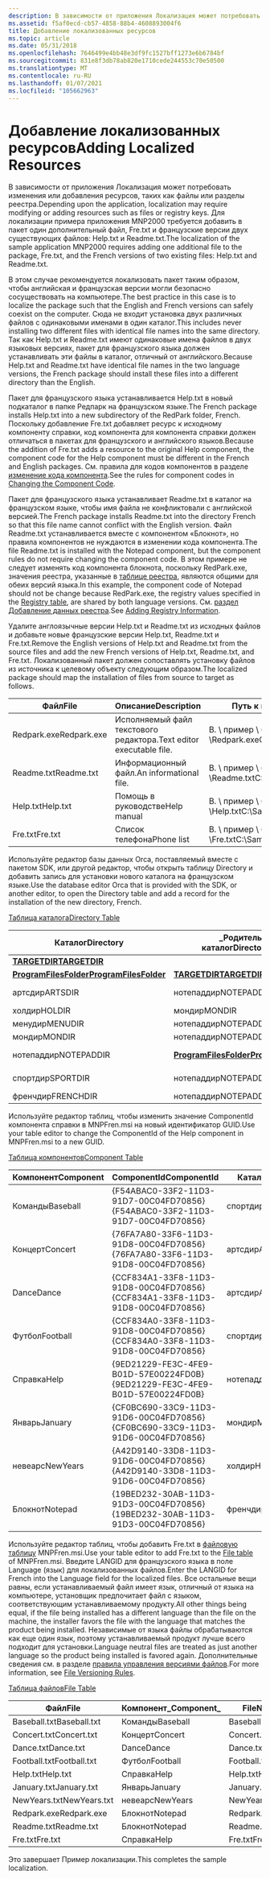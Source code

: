 ```yaml
---
description: В зависимости от приложения Локализация может потребовать изменения или добавления ресурсов, таких как файлы или разделы реестра.
ms.assetid: f5af0ecd-cb57-4858-88b4-4608893004f6
title: Добавление локализованных ресурсов
ms.topic: article
ms.date: 05/31/2018
ms.openlocfilehash: 7646499e4bb48e3df9fc1527bff1273e6b6784bf
ms.sourcegitcommit: 831e8f3db78ab820e1710cede244553c70e50500
ms.translationtype: MT
ms.contentlocale: ru-RU
ms.lasthandoff: 01/07/2021
ms.locfileid: "105662963"
---
```

# <a name="adding-localized-resources"></a><span data-ttu-id="353c8-103">Добавление локализованных ресурсов</span><span class="sxs-lookup"><span data-stu-id="353c8-103">Adding Localized Resources</span></span>

<span data-ttu-id="353c8-104">В зависимости от приложения Локализация может потребовать изменения или добавления ресурсов, таких как файлы или разделы реестра.</span><span class="sxs-lookup"><span data-stu-id="353c8-104">Depending upon the application, localization may require modifying or adding resources such as files or registry keys.</span></span> <span data-ttu-id="353c8-105">Для локализации примера приложения MNP2000 требуется добавить в пакет один дополнительный файл, Fre.txt и французские версии двух существующих файлов: Help.txt и Readme.txt.</span><span class="sxs-lookup"><span data-stu-id="353c8-105">The localization of the sample application MNP2000 requires adding one additional file to the package, Fre.txt, and the French versions of two existing files: Help.txt and Readme.txt.</span></span>

<span data-ttu-id="353c8-106">В этом случае рекомендуется локализовать пакет таким образом, чтобы английская и французская версии могли безопасно сосуществовать на компьютере.</span><span class="sxs-lookup"><span data-stu-id="353c8-106">The best practice in this case is to localize the package such that the English and French versions can safely coexist on the computer.</span></span> <span data-ttu-id="353c8-107">Сюда не входит установка двух различных файлов с одинаковыми именами в один каталог.</span><span class="sxs-lookup"><span data-stu-id="353c8-107">This includes never installing two different files with identical file names into the same directory.</span></span> <span data-ttu-id="353c8-108">Так как Help.txt и Readme.txt имеют одинаковые имена файлов в двух языковых версиях, пакет для французского языка должен устанавливать эти файлы в каталог, отличный от английского.</span><span class="sxs-lookup"><span data-stu-id="353c8-108">Because Help.txt and Readme.txt have identical file names in the two language versions, the French package should install these files into a different directory than the English.</span></span>

<span data-ttu-id="353c8-109">Пакет для французского языка устанавливается Help.txt в новый подкаталог в папке Редпарк на французском языке.</span><span class="sxs-lookup"><span data-stu-id="353c8-109">The French package installs Help.txt into a new subdirectory of the RedPark folder, French.</span></span> <span data-ttu-id="353c8-110">Поскольку добавление Fre.txt добавляет ресурс к исходному компоненту справки, код компонента для компонента справки должен отличаться в пакетах для французского и английского языков.</span><span class="sxs-lookup"><span data-stu-id="353c8-110">Because the addition of Fre.txt adds a resource to the original Help component, the component code for the Help component must be different in the French and English packages.</span></span> <span data-ttu-id="353c8-111">См. правила для кодов компонентов в разделе [изменение кода компонента](changing-the-component-code.md).</span><span class="sxs-lookup"><span data-stu-id="353c8-111">See the rules for component codes in [Changing the Component Code](changing-the-component-code.md).</span></span>

<span data-ttu-id="353c8-112">Пакет для французского языка устанавливает Readme.txt в каталог на французском языке, чтобы имя файла не конфликтовали с английской версией.</span><span class="sxs-lookup"><span data-stu-id="353c8-112">The French package installs Readme.txt into the directory French so that this file name cannot conflict with the English version.</span></span> <span data-ttu-id="353c8-113">Файл Readme.txt устанавливается вместе с компонентом «Блокнот», но правила компонентов не нуждаются в изменении кода компонента.</span><span class="sxs-lookup"><span data-stu-id="353c8-113">The file Readme.txt is installed with the Notepad component, but the component rules do not require changing the component code.</span></span> <span data-ttu-id="353c8-114">В этом примере не следует изменять код компонента блокнота, поскольку RedPark.exe, значения реестра, указанные в [таблице реестра](registry-table.md), являются общими для обеих версий языка.</span><span class="sxs-lookup"><span data-stu-id="353c8-114">In this example, the component code of Notepad should not be change because RedPark.exe, the registry values specified in the [Registry table](registry-table.md), are shared by both language versions.</span></span> <span data-ttu-id="353c8-115">См. [раздел Добавление данных реестра](adding-registry-information.md).</span><span class="sxs-lookup"><span data-stu-id="353c8-115">See [Adding Registry Information](adding-registry-information.md).</span></span>

<span data-ttu-id="353c8-116">Удалите англоязычные версии Help.txt и Readme.txt из исходных файлов и добавьте новые французские версии Help.txt, Readme.txt и Fre.txt.</span><span class="sxs-lookup"><span data-stu-id="353c8-116">Remove the English versions of Help.txt and Readme.txt from the source files and add the new French versions of Help.txt, Readme.txt, and Fre.txt.</span></span> <span data-ttu-id="353c8-117">Локализованный пакет должен сопоставлять установку файлов из источника к целевому объекту следующим образом.</span><span class="sxs-lookup"><span data-stu-id="353c8-117">The localized package should map the installation of files from source to target as follows.</span></span>



| <span data-ttu-id="353c8-118">Файл</span><span class="sxs-lookup"><span data-stu-id="353c8-118">File</span></span>        | <span data-ttu-id="353c8-119">Описание</span><span class="sxs-lookup"><span data-stu-id="353c8-119">Description</span></span>                  | <span data-ttu-id="353c8-120">Путь к источнику</span><span class="sxs-lookup"><span data-stu-id="353c8-120">Path to source</span></span>                   | <span data-ttu-id="353c8-121">Путь к целевому объекту</span><span class="sxs-lookup"><span data-stu-id="353c8-121">Path to target</span></span>                                         |
|-------------|------------------------------|----------------------------------|--------------------------------------------------------|
| <span data-ttu-id="353c8-122">Redpark.exe</span><span class="sxs-lookup"><span data-stu-id="353c8-122">Redpark.exe</span></span> | <span data-ttu-id="353c8-123">Исполняемый файл текстового редактора.</span><span class="sxs-lookup"><span data-stu-id="353c8-123">Text editor executable file.</span></span> | <span data-ttu-id="353c8-124">В. \\ пример \\ блокнота \\Redpark.exe</span><span class="sxs-lookup"><span data-stu-id="353c8-124">C:\\Sample\\Notepad\\Redpark.exe</span></span> | <span data-ttu-id="353c8-125">\[ProgramFilesFolder \] \\ Red \_ парковки \\ французский \\Redpark.exe</span><span class="sxs-lookup"><span data-stu-id="353c8-125">\[ProgramFilesFolder\]\\Red\_Park\\French\\Redpark.exe</span></span> |
| <span data-ttu-id="353c8-126">Readme.txt</span><span class="sxs-lookup"><span data-stu-id="353c8-126">Readme.txt</span></span>  | <span data-ttu-id="353c8-127">Информационный файл.</span><span class="sxs-lookup"><span data-stu-id="353c8-127">An informational file.</span></span>       | <span data-ttu-id="353c8-128">В. \\ пример \\ блокнота \\Readme.txt</span><span class="sxs-lookup"><span data-stu-id="353c8-128">C:\\Sample\\Notepad\\Readme.txt</span></span>  | <span data-ttu-id="353c8-129">\[ProgramFilesFolder \] \\ Red \_ парковки \\ французский \\Readme.txt</span><span class="sxs-lookup"><span data-stu-id="353c8-129">\[ProgramFilesFolder\]\\Red\_Park\\French\\Readme.txt</span></span>  |
| <span data-ttu-id="353c8-130">Help.txt</span><span class="sxs-lookup"><span data-stu-id="353c8-130">Help.txt</span></span>    | <span data-ttu-id="353c8-131">Помощь в руководстве</span><span class="sxs-lookup"><span data-stu-id="353c8-131">Help manual</span></span>                  | <span data-ttu-id="353c8-132">В. \\ пример \\ блокнота \\Help.txt</span><span class="sxs-lookup"><span data-stu-id="353c8-132">C:\\Sample\\Notepad\\Help.txt</span></span>    | <span data-ttu-id="353c8-133">\[ProgramFilesFolder \] \\ Red \_ парковки \\ французский \\Help.txt</span><span class="sxs-lookup"><span data-stu-id="353c8-133">\[ProgramFilesFolder\]\\Red\_Park\\French\\Help.txt</span></span>    |
| <span data-ttu-id="353c8-134">Fre.txt</span><span class="sxs-lookup"><span data-stu-id="353c8-134">Fre.txt</span></span>     | <span data-ttu-id="353c8-135">Список телефона</span><span class="sxs-lookup"><span data-stu-id="353c8-135">Phone list</span></span>                   | <span data-ttu-id="353c8-136">В. \\ пример \\ блокнота \\Fre.txt</span><span class="sxs-lookup"><span data-stu-id="353c8-136">C:\\Sample\\Notepad\\Fre.txt</span></span>     | <span data-ttu-id="353c8-137">\[ProgramFilesFolder \] \\ Red \_ парковки \\ французский \\Fre.txt</span><span class="sxs-lookup"><span data-stu-id="353c8-137">\[ProgramFilesFolder\]\\Red\_Park\\French\\Fre.txt</span></span>     |



 

<span data-ttu-id="353c8-138">Используйте редактор базы данных Orca, поставляемый вместе с пакетом SDK, или другой редактор, чтобы открыть таблицу Directory и добавить запись для установки нового каталога на французском языке.</span><span class="sxs-lookup"><span data-stu-id="353c8-138">Use the database editor Orca that is provided with the SDK, or another editor, to open the Directory table and add a record for the installation of the new directory, French.</span></span>

[<span data-ttu-id="353c8-139">Таблица каталога</span><span class="sxs-lookup"><span data-stu-id="353c8-139">Directory Table</span></span>](directory-table.md)



| <span data-ttu-id="353c8-140">Каталог</span><span class="sxs-lookup"><span data-stu-id="353c8-140">Directory</span></span>                                        | <span data-ttu-id="353c8-141">\_Родительский каталог</span><span class="sxs-lookup"><span data-stu-id="353c8-141">Directory\_Parent</span></span>                                | <span data-ttu-id="353c8-142">дефаултдир</span><span class="sxs-lookup"><span data-stu-id="353c8-142">DefaultDir</span></span>        |
|--------------------------------------------------|--------------------------------------------------|-------------------|
| [<span data-ttu-id="353c8-143">**TARGETDIR**</span><span class="sxs-lookup"><span data-stu-id="353c8-143">**TARGETDIR**</span></span>](targetdir.md)                   |                                                  | <span data-ttu-id="353c8-144">SourceDir</span><span class="sxs-lookup"><span data-stu-id="353c8-144">SourceDir</span></span>         |
| [<span data-ttu-id="353c8-145">**ProgramFilesFolder**</span><span class="sxs-lookup"><span data-stu-id="353c8-145">**ProgramFilesFolder**</span></span>](programfilesfolder.md) | [<span data-ttu-id="353c8-146">**TARGETDIR**</span><span class="sxs-lookup"><span data-stu-id="353c8-146">**TARGETDIR**</span></span>](targetdir.md)                   | <span data-ttu-id="353c8-147">.</span><span class="sxs-lookup"><span data-stu-id="353c8-147">.</span></span>                 |
| <span data-ttu-id="353c8-148">артсдир</span><span class="sxs-lookup"><span data-stu-id="353c8-148">ARTSDIR</span></span>                                          | <span data-ttu-id="353c8-149">нотепаддир</span><span class="sxs-lookup"><span data-stu-id="353c8-149">NOTEPADDIR</span></span>                                       | <span data-ttu-id="353c8-150">Искусство: события</span><span class="sxs-lookup"><span data-stu-id="353c8-150">Arts:Events</span></span>       |
| <span data-ttu-id="353c8-151">холдир</span><span class="sxs-lookup"><span data-stu-id="353c8-151">HOLDIR</span></span>                                           | <span data-ttu-id="353c8-152">мондир</span><span class="sxs-lookup"><span data-stu-id="353c8-152">MONDIR</span></span>                                           | <span data-ttu-id="353c8-153">.: Праздники</span><span class="sxs-lookup"><span data-stu-id="353c8-153">.:Holidays</span></span>        |
| <span data-ttu-id="353c8-154">менудир</span><span class="sxs-lookup"><span data-stu-id="353c8-154">MENUDIR</span></span>                                          | <span data-ttu-id="353c8-155">нотепаддир</span><span class="sxs-lookup"><span data-stu-id="353c8-155">NOTEPADDIR</span></span>                                       | <span data-ttu-id="353c8-156">Меню</span><span class="sxs-lookup"><span data-stu-id="353c8-156">Menu</span></span>              |
| <span data-ttu-id="353c8-157">мондир</span><span class="sxs-lookup"><span data-stu-id="353c8-157">MONDIR</span></span>                                           | <span data-ttu-id="353c8-158">нотепаддир</span><span class="sxs-lookup"><span data-stu-id="353c8-158">NOTEPADDIR</span></span>                                       | <span data-ttu-id="353c8-159">Frame</span><span class="sxs-lookup"><span data-stu-id="353c8-159">Gate</span></span>              |
| <span data-ttu-id="353c8-160">нотепаддир</span><span class="sxs-lookup"><span data-stu-id="353c8-160">NOTEPADDIR</span></span>                                       | [<span data-ttu-id="353c8-161">**ProgramFilesFolder**</span><span class="sxs-lookup"><span data-stu-id="353c8-161">**ProgramFilesFolder**</span></span>](programfilesfolder.md) | <span data-ttu-id="353c8-162">Красный \_ парк: Блокнот</span><span class="sxs-lookup"><span data-stu-id="353c8-162">Red\_Park:Notepad</span></span> |
| <span data-ttu-id="353c8-163">спортдир</span><span class="sxs-lookup"><span data-stu-id="353c8-163">SPORTDIR</span></span>                                         | <span data-ttu-id="353c8-164">нотепаддир</span><span class="sxs-lookup"><span data-stu-id="353c8-164">NOTEPADDIR</span></span>                                       | <span data-ttu-id="353c8-165">Спорт: события</span><span class="sxs-lookup"><span data-stu-id="353c8-165">Sports:Events</span></span>     |
| <span data-ttu-id="353c8-166">френчдир</span><span class="sxs-lookup"><span data-stu-id="353c8-166">FRENCHDIR</span></span>                                        | <span data-ttu-id="353c8-167">нотепаддир</span><span class="sxs-lookup"><span data-stu-id="353c8-167">NOTEPADDIR</span></span>                                       | <span data-ttu-id="353c8-168">французский:.</span><span class="sxs-lookup"><span data-stu-id="353c8-168">French:.</span></span>          |



 

<span data-ttu-id="353c8-169">Используйте редактор таблиц, чтобы изменить значение ComponentId компонента справки в MNPFren.msi на новый идентификатор GUID.</span><span class="sxs-lookup"><span data-stu-id="353c8-169">Use your table editor to change the ComponentId of the Help component in MNPFren.msi to a new GUID.</span></span>

[<span data-ttu-id="353c8-170">Таблица компонентов</span><span class="sxs-lookup"><span data-stu-id="353c8-170">Component Table</span></span>](component-table.md)



| <span data-ttu-id="353c8-171">Компонент</span><span class="sxs-lookup"><span data-stu-id="353c8-171">Component</span></span> | <span data-ttu-id="353c8-172">ComponentId</span><span class="sxs-lookup"><span data-stu-id="353c8-172">ComponentId</span></span>                            | <span data-ttu-id="353c8-173">Каталог\_</span><span class="sxs-lookup"><span data-stu-id="353c8-173">Directory\_</span></span> | <span data-ttu-id="353c8-174">Атрибуты</span><span class="sxs-lookup"><span data-stu-id="353c8-174">Attributes</span></span> | <span data-ttu-id="353c8-175">Условие</span><span class="sxs-lookup"><span data-stu-id="353c8-175">Condition</span></span> | <span data-ttu-id="353c8-176">Путь</span><span class="sxs-lookup"><span data-stu-id="353c8-176">Keypath</span></span>      |
|-----------|----------------------------------------|-------------|------------|-----------|--------------|
| <span data-ttu-id="353c8-177">Команды</span><span class="sxs-lookup"><span data-stu-id="353c8-177">Baseball</span></span>  | <span data-ttu-id="353c8-178">{F54ABAC0-33F2-11D3-91D7-00C04FD70856}</span><span class="sxs-lookup"><span data-stu-id="353c8-178">{F54ABAC0-33F2-11D3-91D7-00C04FD70856}</span></span> | <span data-ttu-id="353c8-179">спортдир</span><span class="sxs-lookup"><span data-stu-id="353c8-179">SPORTDIR</span></span>    | <span data-ttu-id="353c8-180">2</span><span class="sxs-lookup"><span data-stu-id="353c8-180">2</span></span>          |           | <span data-ttu-id="353c8-181">Baseball.txt</span><span class="sxs-lookup"><span data-stu-id="353c8-181">Baseball.txt</span></span> |
| <span data-ttu-id="353c8-182">Концерт</span><span class="sxs-lookup"><span data-stu-id="353c8-182">Concert</span></span>   | <span data-ttu-id="353c8-183">{76FA7A80-33F6-11D3-91D8-00C04FD70856}</span><span class="sxs-lookup"><span data-stu-id="353c8-183">{76FA7A80-33F6-11D3-91D8-00C04FD70856}</span></span> | <span data-ttu-id="353c8-184">артсдир</span><span class="sxs-lookup"><span data-stu-id="353c8-184">ARTSDIR</span></span>     | <span data-ttu-id="353c8-185">2</span><span class="sxs-lookup"><span data-stu-id="353c8-185">2</span></span>          |           | <span data-ttu-id="353c8-186">Concert.txt</span><span class="sxs-lookup"><span data-stu-id="353c8-186">Concert.txt</span></span>  |
| <span data-ttu-id="353c8-187">Dance</span><span class="sxs-lookup"><span data-stu-id="353c8-187">Dance</span></span>     | <span data-ttu-id="353c8-188">{CCF834A1-33F8-11D3-91D8-00C04FD70856}</span><span class="sxs-lookup"><span data-stu-id="353c8-188">{CCF834A1-33F8-11D3-91D8-00C04FD70856}</span></span> | <span data-ttu-id="353c8-189">артсдир</span><span class="sxs-lookup"><span data-stu-id="353c8-189">ARTSDIR</span></span>     | <span data-ttu-id="353c8-190">2</span><span class="sxs-lookup"><span data-stu-id="353c8-190">2</span></span>          |           | <span data-ttu-id="353c8-191">Dance.txt</span><span class="sxs-lookup"><span data-stu-id="353c8-191">Dance.txt</span></span>    |
| <span data-ttu-id="353c8-192">Футбол</span><span class="sxs-lookup"><span data-stu-id="353c8-192">Football</span></span>  | <span data-ttu-id="353c8-193">{CCF834A0-33F8-11D3-91D8-00C04FD70856}</span><span class="sxs-lookup"><span data-stu-id="353c8-193">{CCF834A0-33F8-11D3-91D8-00C04FD70856}</span></span> | <span data-ttu-id="353c8-194">спортдир</span><span class="sxs-lookup"><span data-stu-id="353c8-194">SPORTDIR</span></span>    | <span data-ttu-id="353c8-195">2</span><span class="sxs-lookup"><span data-stu-id="353c8-195">2</span></span>          |           | <span data-ttu-id="353c8-196">Football.txt</span><span class="sxs-lookup"><span data-stu-id="353c8-196">Football.txt</span></span> |
| <span data-ttu-id="353c8-197">Справка</span><span class="sxs-lookup"><span data-stu-id="353c8-197">Help</span></span>      | <span data-ttu-id="353c8-198">{9ED21229-FE3C-4FE9-B01D-57E00224FD0B}</span><span class="sxs-lookup"><span data-stu-id="353c8-198">{9ED21229-FE3C-4FE9-B01D-57E00224FD0B}</span></span> | <span data-ttu-id="353c8-199">нотепаддир</span><span class="sxs-lookup"><span data-stu-id="353c8-199">NOTEPADDIR</span></span>  | <span data-ttu-id="353c8-200">2</span><span class="sxs-lookup"><span data-stu-id="353c8-200">2</span></span>          |           | <span data-ttu-id="353c8-201">Help.txt</span><span class="sxs-lookup"><span data-stu-id="353c8-201">Help.txt</span></span>     |
| <span data-ttu-id="353c8-202">Январь</span><span class="sxs-lookup"><span data-stu-id="353c8-202">January</span></span>   | <span data-ttu-id="353c8-203">{CF0BC690-33C9-11D3-91D6-00C04FD70856}</span><span class="sxs-lookup"><span data-stu-id="353c8-203">{CF0BC690-33C9-11D3-91D6-00C04FD70856}</span></span> | <span data-ttu-id="353c8-204">мондир</span><span class="sxs-lookup"><span data-stu-id="353c8-204">MONDIR</span></span>      | <span data-ttu-id="353c8-205">2</span><span class="sxs-lookup"><span data-stu-id="353c8-205">2</span></span>          |           | <span data-ttu-id="353c8-206">January.txt</span><span class="sxs-lookup"><span data-stu-id="353c8-206">January.txt</span></span>  |
| <span data-ttu-id="353c8-207">невеарс</span><span class="sxs-lookup"><span data-stu-id="353c8-207">NewYears</span></span>  | <span data-ttu-id="353c8-208">{A42D9140-33D8-11D3-91D6-00C04FD70856}</span><span class="sxs-lookup"><span data-stu-id="353c8-208">{A42D9140-33D8-11D3-91D6-00C04FD70856}</span></span> | <span data-ttu-id="353c8-209">холдир</span><span class="sxs-lookup"><span data-stu-id="353c8-209">HOLDIR</span></span>      | <span data-ttu-id="353c8-210">2</span><span class="sxs-lookup"><span data-stu-id="353c8-210">2</span></span>          |           | <span data-ttu-id="353c8-211">NewYears.txt</span><span class="sxs-lookup"><span data-stu-id="353c8-211">NewYears.txt</span></span> |
| <span data-ttu-id="353c8-212">Блокнот</span><span class="sxs-lookup"><span data-stu-id="353c8-212">Notepad</span></span>   | <span data-ttu-id="353c8-213">{19BED232-30AB-11D3-91D3-00C04FD70856}</span><span class="sxs-lookup"><span data-stu-id="353c8-213">{19BED232-30AB-11D3-91D3-00C04FD70856}</span></span> | <span data-ttu-id="353c8-214">френчдир</span><span class="sxs-lookup"><span data-stu-id="353c8-214">FRENCHDIR</span></span>   | <span data-ttu-id="353c8-215">2</span><span class="sxs-lookup"><span data-stu-id="353c8-215">2</span></span>          |           | <span data-ttu-id="353c8-216">Redpark.exe</span><span class="sxs-lookup"><span data-stu-id="353c8-216">Redpark.exe</span></span>  |



 

<span data-ttu-id="353c8-217">Используйте редактор таблиц, чтобы добавить Fre.txt в [файловую таблицу](file-table.md) MNPFren.msi.</span><span class="sxs-lookup"><span data-stu-id="353c8-217">Use your table editor to add Fre.txt to the [File table](file-table.md) of MNPFren.msi.</span></span> <span data-ttu-id="353c8-218">Введите LANGID для французского языка в поле Language (язык) для локализованных файлов.</span><span class="sxs-lookup"><span data-stu-id="353c8-218">Enter the LANGID for French into the Language field for the localized files.</span></span> <span data-ttu-id="353c8-219">Все остальные вещи равны, если устанавливаемый файл имеет язык, отличный от языка на компьютере, установщик предпочитает файл с языком, соответствующим устанавливаемому продукту.</span><span class="sxs-lookup"><span data-stu-id="353c8-219">All other things being equal, if the file being installed has a different language than the file on the machine, the installer favors the file with the language that matches the product being installed.</span></span> <span data-ttu-id="353c8-220">Независимые от языка файлы обрабатываются как еще один язык, поэтому устанавливаемый продукт лучше всего подходит для установки.</span><span class="sxs-lookup"><span data-stu-id="353c8-220">Language neutral files are treated as just another language so the product being installed is favored again.</span></span> <span data-ttu-id="353c8-221">Дополнительные сведения см. в разделе [правила управления версиями файлов](file-versioning-rules.md).</span><span class="sxs-lookup"><span data-stu-id="353c8-221">For more information, see [File Versioning Rules](file-versioning-rules.md).</span></span>

[<span data-ttu-id="353c8-222">Таблица файлов</span><span class="sxs-lookup"><span data-stu-id="353c8-222">File Table</span></span>](file-table.md)



| <span data-ttu-id="353c8-223">Файл</span><span class="sxs-lookup"><span data-stu-id="353c8-223">File</span></span>         | <span data-ttu-id="353c8-224">Компонент\_</span><span class="sxs-lookup"><span data-stu-id="353c8-224">Component\_</span></span> | <span data-ttu-id="353c8-225">FileName</span><span class="sxs-lookup"><span data-stu-id="353c8-225">FileName</span></span>     | <span data-ttu-id="353c8-226">FileSize</span><span class="sxs-lookup"><span data-stu-id="353c8-226">FileSize</span></span> | <span data-ttu-id="353c8-227">Версия</span><span class="sxs-lookup"><span data-stu-id="353c8-227">Version</span></span> | <span data-ttu-id="353c8-228">Язык</span><span class="sxs-lookup"><span data-stu-id="353c8-228">Language</span></span> | <span data-ttu-id="353c8-229">Атрибуты</span><span class="sxs-lookup"><span data-stu-id="353c8-229">Attributes</span></span> | <span data-ttu-id="353c8-230">Последовательность</span><span class="sxs-lookup"><span data-stu-id="353c8-230">Sequence</span></span> |
|--------------|-------------|--------------|----------|---------|----------|------------|----------|
| <span data-ttu-id="353c8-231">Baseball.txt</span><span class="sxs-lookup"><span data-stu-id="353c8-231">Baseball.txt</span></span> | <span data-ttu-id="353c8-232">Команды</span><span class="sxs-lookup"><span data-stu-id="353c8-232">Baseball</span></span>    | <span data-ttu-id="353c8-233">Baseball.txt</span><span class="sxs-lookup"><span data-stu-id="353c8-233">Baseball.txt</span></span> | <span data-ttu-id="353c8-234">1000</span><span class="sxs-lookup"><span data-stu-id="353c8-234">1000</span></span>     |         |          | <span data-ttu-id="353c8-235">0</span><span class="sxs-lookup"><span data-stu-id="353c8-235">0</span></span>          | <span data-ttu-id="353c8-236">1</span><span class="sxs-lookup"><span data-stu-id="353c8-236">1</span></span>        |
| <span data-ttu-id="353c8-237">Concert.txt</span><span class="sxs-lookup"><span data-stu-id="353c8-237">Concert.txt</span></span>  | <span data-ttu-id="353c8-238">Концерт</span><span class="sxs-lookup"><span data-stu-id="353c8-238">Concert</span></span>     | <span data-ttu-id="353c8-239">Concert.txt</span><span class="sxs-lookup"><span data-stu-id="353c8-239">Concert.txt</span></span>  | <span data-ttu-id="353c8-240">1000</span><span class="sxs-lookup"><span data-stu-id="353c8-240">1000</span></span>     |         |          | <span data-ttu-id="353c8-241">0</span><span class="sxs-lookup"><span data-stu-id="353c8-241">0</span></span>          | <span data-ttu-id="353c8-242">1</span><span class="sxs-lookup"><span data-stu-id="353c8-242">1</span></span>        |
| <span data-ttu-id="353c8-243">Dance.txt</span><span class="sxs-lookup"><span data-stu-id="353c8-243">Dance.txt</span></span>    | <span data-ttu-id="353c8-244">Dance</span><span class="sxs-lookup"><span data-stu-id="353c8-244">Dance</span></span>       | <span data-ttu-id="353c8-245">Dance.txt</span><span class="sxs-lookup"><span data-stu-id="353c8-245">Dance.txt</span></span>    | <span data-ttu-id="353c8-246">1000</span><span class="sxs-lookup"><span data-stu-id="353c8-246">1000</span></span>     |         |          | <span data-ttu-id="353c8-247">0</span><span class="sxs-lookup"><span data-stu-id="353c8-247">0</span></span>          | <span data-ttu-id="353c8-248">1</span><span class="sxs-lookup"><span data-stu-id="353c8-248">1</span></span>        |
| <span data-ttu-id="353c8-249">Football.txt</span><span class="sxs-lookup"><span data-stu-id="353c8-249">Football.txt</span></span> | <span data-ttu-id="353c8-250">Футбол</span><span class="sxs-lookup"><span data-stu-id="353c8-250">Football</span></span>    | <span data-ttu-id="353c8-251">Football.txt</span><span class="sxs-lookup"><span data-stu-id="353c8-251">Football.txt</span></span> | <span data-ttu-id="353c8-252">1000</span><span class="sxs-lookup"><span data-stu-id="353c8-252">1000</span></span>     |         |          | <span data-ttu-id="353c8-253">0</span><span class="sxs-lookup"><span data-stu-id="353c8-253">0</span></span>          | <span data-ttu-id="353c8-254">1</span><span class="sxs-lookup"><span data-stu-id="353c8-254">1</span></span>        |
| <span data-ttu-id="353c8-255">Help.txt</span><span class="sxs-lookup"><span data-stu-id="353c8-255">Help.txt</span></span>     | <span data-ttu-id="353c8-256">Справка</span><span class="sxs-lookup"><span data-stu-id="353c8-256">Help</span></span>        | <span data-ttu-id="353c8-257">Help.txt</span><span class="sxs-lookup"><span data-stu-id="353c8-257">Help.txt</span></span>     | <span data-ttu-id="353c8-258">1000</span><span class="sxs-lookup"><span data-stu-id="353c8-258">1000</span></span>     |         | <span data-ttu-id="353c8-259">1036</span><span class="sxs-lookup"><span data-stu-id="353c8-259">1036</span></span>     | <span data-ttu-id="353c8-260">0</span><span class="sxs-lookup"><span data-stu-id="353c8-260">0</span></span>          | <span data-ttu-id="353c8-261">1</span><span class="sxs-lookup"><span data-stu-id="353c8-261">1</span></span>        |
| <span data-ttu-id="353c8-262">January.txt</span><span class="sxs-lookup"><span data-stu-id="353c8-262">January.txt</span></span>  | <span data-ttu-id="353c8-263">Январь</span><span class="sxs-lookup"><span data-stu-id="353c8-263">January</span></span>     | <span data-ttu-id="353c8-264">January.txt</span><span class="sxs-lookup"><span data-stu-id="353c8-264">January.txt</span></span>  | <span data-ttu-id="353c8-265">1000</span><span class="sxs-lookup"><span data-stu-id="353c8-265">1000</span></span>     |         |          | <span data-ttu-id="353c8-266">0</span><span class="sxs-lookup"><span data-stu-id="353c8-266">0</span></span>          | <span data-ttu-id="353c8-267">1</span><span class="sxs-lookup"><span data-stu-id="353c8-267">1</span></span>        |
| <span data-ttu-id="353c8-268">NewYears.txt</span><span class="sxs-lookup"><span data-stu-id="353c8-268">NewYears.txt</span></span> | <span data-ttu-id="353c8-269">невеарс</span><span class="sxs-lookup"><span data-stu-id="353c8-269">NewYears</span></span>    | <span data-ttu-id="353c8-270">NewYears.txt</span><span class="sxs-lookup"><span data-stu-id="353c8-270">NewYears.txt</span></span> | <span data-ttu-id="353c8-271">1000</span><span class="sxs-lookup"><span data-stu-id="353c8-271">1000</span></span>     |         |          | <span data-ttu-id="353c8-272">0</span><span class="sxs-lookup"><span data-stu-id="353c8-272">0</span></span>          | <span data-ttu-id="353c8-273">1</span><span class="sxs-lookup"><span data-stu-id="353c8-273">1</span></span>        |
| <span data-ttu-id="353c8-274">Redpark.exe</span><span class="sxs-lookup"><span data-stu-id="353c8-274">Redpark.exe</span></span>  | <span data-ttu-id="353c8-275">Блокнот</span><span class="sxs-lookup"><span data-stu-id="353c8-275">Notepad</span></span>     | <span data-ttu-id="353c8-276">Redpark.exe</span><span class="sxs-lookup"><span data-stu-id="353c8-276">Redpark.exe</span></span>  | <span data-ttu-id="353c8-277">45328</span><span class="sxs-lookup"><span data-stu-id="353c8-277">45328</span></span>    |         |          | <span data-ttu-id="353c8-278">0</span><span class="sxs-lookup"><span data-stu-id="353c8-278">0</span></span>          | <span data-ttu-id="353c8-279">1</span><span class="sxs-lookup"><span data-stu-id="353c8-279">1</span></span>        |
| <span data-ttu-id="353c8-280">Readme.txt</span><span class="sxs-lookup"><span data-stu-id="353c8-280">Readme.txt</span></span>   | <span data-ttu-id="353c8-281">Блокнот</span><span class="sxs-lookup"><span data-stu-id="353c8-281">Notepad</span></span>     | <span data-ttu-id="353c8-282">Readme.txt</span><span class="sxs-lookup"><span data-stu-id="353c8-282">Readme.txt</span></span>   | <span data-ttu-id="353c8-283">1000</span><span class="sxs-lookup"><span data-stu-id="353c8-283">1000</span></span>     |         | <span data-ttu-id="353c8-284">1036</span><span class="sxs-lookup"><span data-stu-id="353c8-284">1036</span></span>     | <span data-ttu-id="353c8-285">0</span><span class="sxs-lookup"><span data-stu-id="353c8-285">0</span></span>          | <span data-ttu-id="353c8-286">1</span><span class="sxs-lookup"><span data-stu-id="353c8-286">1</span></span>        |
| <span data-ttu-id="353c8-287">Fre.txt</span><span class="sxs-lookup"><span data-stu-id="353c8-287">Fre.txt</span></span>      | <span data-ttu-id="353c8-288">Справка</span><span class="sxs-lookup"><span data-stu-id="353c8-288">Help</span></span>        | <span data-ttu-id="353c8-289">Fre.txt</span><span class="sxs-lookup"><span data-stu-id="353c8-289">Fre.txt</span></span>      | <span data-ttu-id="353c8-290">1000</span><span class="sxs-lookup"><span data-stu-id="353c8-290">1000</span></span>     |         | <span data-ttu-id="353c8-291">1036</span><span class="sxs-lookup"><span data-stu-id="353c8-291">1036</span></span>     | <span data-ttu-id="353c8-292">0</span><span class="sxs-lookup"><span data-stu-id="353c8-292">0</span></span>          | <span data-ttu-id="353c8-293">1</span><span class="sxs-lookup"><span data-stu-id="353c8-293">1</span></span>        |



 

<span data-ttu-id="353c8-294">Это завершает Пример локализации.</span><span class="sxs-lookup"><span data-stu-id="353c8-294">This completes the sample localization.</span></span>

 

 



